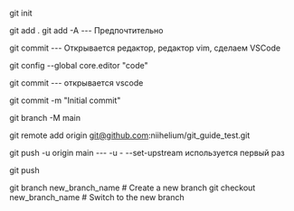 git init

git add .
git add -A  --- Предпочтительно

git commit  --- Открывается редактор, редактор vim, cделаем VSCode

git config --global core.editor "code"

git commit  --- открывается vscode

git commit -m "Initial commit"

git branch -M main

git remote add origin git@github.com:niihelium/git_guide_test.git

git push -u origin main  --- -u - --set-upstream  используется первый раз

git push

git branch new_branch_name  # Create a new branch
git checkout new_branch_name  # Switch to the new branch
